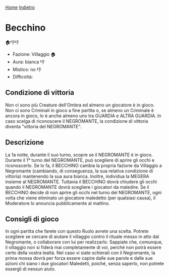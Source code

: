 [Home](/wherewolf-rules)
[Indietro](..)

# Becchino

<span class='emoji'>🏠👎👎</span>

- Fazione: Villaggio <span class='emoji'>🏠</span>
- Aura: bianca <span class='emoji'>👎</span>
- Mistico: no <span class='emoji'>👎</span>
- Difficoltà: 

## Condizione di vittoria

Non ci sono più Creature dell'Ombra ed almeno un giocatore è in gioco. Non ci sono Criminali in gioco a fine partita o, se almeno un Criminale è ancora in gioco, lo è anche almeno uno tra GUARDIA e ALTRA GUARDIA. In caso scelga di riconoscere il NEGROMANTE, la condizione di vittoria diventa "vittoria del NEGROMANTE".

## Descrizione

La 1a notte, durante il suo turno, scopre se il NEGROMANTE è in gioco. Durante il 1° turno del NEGROMANTE, può scegliere di aprire gli occhi e riconoscerlo. Se lo fa, il BECCHINO cambia la propria fazione da Villaggio a Negromante (cambiando, di conseguenza, la sua relativa condizione di vittoria) mantenendo la sua aura bianca. Inoltre, individua la MEGERA insieme al NEGROMANTE. Tuttavia il BECCHINO dovrà chiudere gli occhi quando il NEGROMANTE dovrà scegliere i giocatori da maledire. Se il BECCHINO decide di non aprire gli occhi nel turno del NEGROMANTE, ogni volta che viene eliminato un giocatore maledetto (per qualsiasi causa), il Moderatore lo annuncia pubblicamente al mattino.

## Consigli di gioco

In ogni partita che farete con questo Ruolo avrete una scelta. Potrete scegliere se cercare di aiutare il villaggio contro il rituale messo in atto dal Negromante, o collaborare con lui per realizzarlo. Sappiate che, comunque, il villaggio non si fiderà mai completamente di voi, perché non potrà essere certo della vostra lealtà. Nel caso vi siate schierati con il Negromante, la prima mossa dovrà per forza essere capire dalle sue parole e dalle sue azioni chi siano i due giocatori Maledetti, poiché, senza saperlo, non potrete essergli di nessun aiuto.
